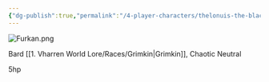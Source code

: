 ```yaml
---
{"dg-publish":true,"permalink":"/4-player-characters/thelonuis-the-blackwater/"}
---
```


![Furkan.png](/img/user/z.%20Assets/Furkan.png)

Bard [[1. Vharren World Lore/Races/Grimkin\|Grimkin]], Chaotic Neutral



5hp